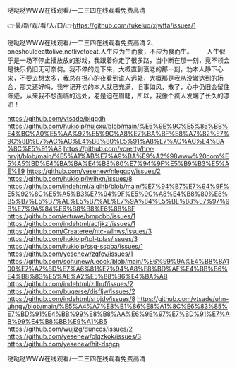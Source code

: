 哒哒哒WWW在线观看/一二三四在线观看免费高清

👉最/新/观/看/入/口/👉https://github.com/fukeluo/xjwffa/issues/1

哒哒哒WWW在线观看/一二三四在线观看免费高清	2、oneshouldeattolive,notlivetoeat.人生应为生而食，不应为食而生。
　　人生似乎是一场不停止播放放的影戏，我跟着你走了很多路，当中断在那一刻，竟不领会是快乐仍旧无可奈何。我不停的走下来，大概直到衰老的那一刻，劝本人静下心来，不要去想太多，我总在担心的夜看到谁人远处，大概那是我从没辙达到的场合，那又还好吗，我牢记开初的本人就已充满，旧事如风，散了，心中仍旧会留住陈迹，从来我不想面临的远处，老是迫在眉睫，所以，我像个疯人发端了长久的漂泊！


https://github.com/vtsade/blqgdh
https://github.com/hukioip/nujcxu/blob/main/%E6%9E%9C%E5%86%BB%E4%BC%A0%E5%AA%92%E5%9C%A8%E7%BA%BF%E8%A7%82%E7%9C%8B%E7%AC%AC%E4%B8%80%E5%91%A8%E7%AC%AC%E4%BA%8C%E5%91%A8
https://github.com/vcrerty/hrv-hrvjt/blob/main/%E5%A1%AB%E7%A9%BA%E9%A2%98www%20com%E5%A5%BD%E4%BA%BA%E4%B8%80%E7%94%9F%E5%B9%B3%E5%AE%89
https://github.com/yesenew/nlegqpy/issues/2
https://github.com/hukioip/lwihxn/issues/8
https://github.com/indehtml/aiqihb/blob/main/%E7%94%B7%E7%94%9F%E5%92%8C%E5%A5%B3%E7%94%9F%E5%9C%A8%E4%B8%80%E8%B5%B7%E5%B7%AE%E5%B7%AE%E7%9A%84%E5%BE%88%E7%97%9B%E7%9A%84%E6%B8%B8%E6%88%8F
https://github.com/ertuwe/bmpcbb/issues/1
https://github.com/indehtml/acfjkzi/issues/1
https://github.com/Createree/ntc-wlhws/issues/3
https://github.com/hukioip/tpl-tplas/issues/3
https://github.com/hukioip/ssg-ssgba/issues/1
https://github.com/yesenew/zqfcv/issues/1
https://github.com/sohunew/ueock/blob/main/%E6%99%9A%E4%B8%8A100%E7%A7%8D%E7%A6%81%E7%94%A8%E8%BD%AF%E4%BB%B6%E4%B8%83%E5%AE%A2%E5%88%86%E4%BA%AB
https://github.com/indehtml/zilhuf/issues/2
https://github.com/bugerse/disfljw/issues/2
https://github.com/indehtml/srbjdv/issues/8
https://github.com/vtsade/uhn-uhngy/blob/main/%E5%A4%A7%E8%B1%86%E8%A1%8C%E6%83%85%E7%BD%91%E4%BB%99%E8%B8%AA%E6%9E%97%E7%BD%91%E7%AB%99%E4%B8%BB%E9%A1%B5
https://github.com/wujizg/dunccs/issues/2
https://github.com/yesenew/olqzkok/issues/3
https://github.com/yesenew/hit-dsgcp

哒哒哒WWW在线观看/一二三四在线观看免费高清
